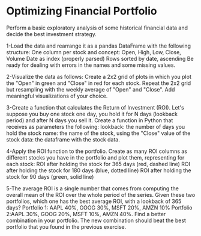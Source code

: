 # Optimizing Financial Portfolio

Perform a basic exploratory analysis of some historical financial data and decide the best investment strategy.

1-Load the data and rearrange it as a pandas DataFrame with the following structure:
One column per stock and concept: Open, High, Low, Close, Volume
Date as index (properly parsed)
Rows sorted by date, ascending Be ready for dealing with errors in the names and some missing values.

2-Visualize the data as follows:
Create a 2x2 grid of plots in which you plot the "Open" in green and "Close" in red for each stock.
Repeat the 2x2 grid but resampling with the weekly average of "Open" and "Close".
Add meaningful visualizations of your choice.

3-Create a function that calculates the Return of Investment (ROI). Let's suppose you buy one stock one day, you hold it for N days (lookback period) and after N days you sell it. Create a function in Python that receives as parameters the following:
lookback: the number of days you hold the stock
name: the name of the stock, using the "Close" value of the stock
data: the dataframe with the stock data.

4-Apply the ROI function to the portfolio. Create as many ROI columns as different stocks you have in the portfolio and plot them, representing for each stock:
ROI after holding the stock for 365 days (red, dashed line)
ROI after holding the stock for 180 days (blue, dotted line)
ROI after holding the stock for 90 days (green, solid line)

5-The average ROI is a single number that comes from computing the overall mean of the ROI over the whole period of the series. Given these two portfolios, which one has the best average ROI, with a lookback of 365 days?
Portfolio 1: AAPL 40%, GOOG 30%, MSFT 20%, AMZN 10%
Portfolio 2:AAPL 30%, GOOG 20%, MSFT 10%, AMZN 40%.
Find a better combination in your portfolio. The new combination should beat the best portfolio that you found in the previous exercise.
